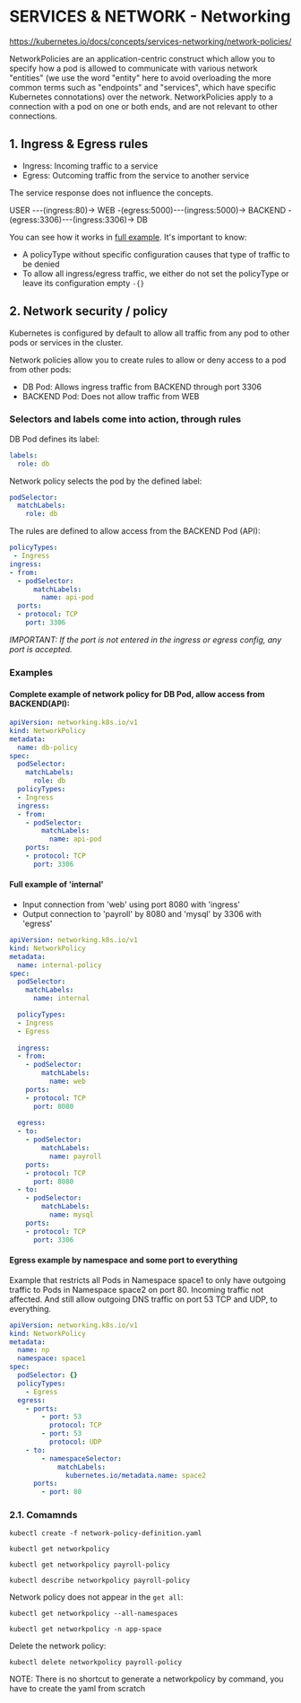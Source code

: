 # SERVICES & NETWORK - Networking

https://kubernetes.io/docs/concepts/services-networking/network-policies/

NetworkPolicies are an application-centric construct which allow you to specify how a pod is allowed to communicate with various network "entities" (we use the word "entity" here to avoid overloading the more common terms such as "endpoints" and "services", which have specific Kubernetes connotations) over the network. NetworkPolicies apply to a connection with a pod on one or both ends, and are not relevant to other connections.

## **1. Ingress & Egress rules**

* Ingress: Incoming traffic to a service
* Egress: Outcoming traffic from the service to another service

The service response does not influence the concepts.

USER ---(ingress:80)-> WEB -(egress:5000)---(ingress:5000)-> BACKEND -(egress:3306)---(ingress:3306)-> DB

You can see how it works in [full example](ckad-06-services_network-04-network_policy_example.md). It's important to know:
* A policyType without specific configuration causes that type of traffic to be denied
* To allow all ingress/egress traffic, we either do not set the policyType or leave its configuration empty `-{}`

## **2. Network security / policy**

Kubernetes is configured by default to allow all traffic from any pod to other pods or services in the cluster.

Network policies allow you to create rules to allow or deny access to a pod from other pods:
* DB Pod: Allows ingress traffic from BACKEND through port 3306
* BACKEND Pod: Does not allow traffic from WEB

### Selectors and labels come into action, through rules

DB Pod defines its label:
```yaml
labels:
  role: db
```

Network policy selects the pod by the defined label:
```yaml
podSelector:
  matchLabels:
    role: db
```

The rules are defined to allow access from the BACKEND Pod (API):
```yaml
policyTypes:
 - Ingress
ingress:
- from:
  - podSelector:
      matchLabels:
        name: api-pod
  ports:
  - protocol: TCP
    port: 3306
```

_IMPORTANT: If the port is not entered in the ingress or egress config, any port is accepted._

### Examples

#### Complete example of network policy for DB Pod, allow access from BACKEND(API):

```yaml
apiVersion: networking.k8s.io/v1
kind: NetworkPolicy
metadata:
  name: db-policy
spec:
  podSelector:
    matchLabels:
      role: db
  policyTypes:
  - Ingress
  ingress:
  - from:
    - podSelector:
        matchLabels:
          name: api-pod
    ports:
    - protocol: TCP
      port: 3306
```

#### Full example of 'internal'

* Input connection from 'web' using port 8080 with 'ingress'
* Output connection to 'payroll' by 8080 and 'mysql' by 3306 with 'egress'

```yaml
apiVersion: networking.k8s.io/v1
kind: NetworkPolicy
metadata:
  name: internal-policy
spec:
  podSelector:
    matchLabels:
      name: internal

  policyTypes:
  - Ingress
  - Egress
  
  ingress:
  - from:
    - podSelector:
        matchLabels:
          name: web
    ports:
    - protocol: TCP
      port: 8080
  
  egress:
  - to:
    - podSelector:
        matchLabels:
          name: payroll
    ports:
    - protocol: TCP
      port: 8080
  - to:
    - podSelector:
        matchLabels:
          name: mysql
    ports:
    - protocol: TCP
      port: 3306
```

#### Egress example by namespace and some port to everything

Example that restricts all Pods in Namespace space1 to only have outgoing traffic to Pods in Namespace space2 on port 80. Incoming traffic not affected.
And still allow outgoing DNS traffic on port 53 TCP and UDP, to everything.

```yaml
apiVersion: networking.k8s.io/v1
kind: NetworkPolicy
metadata:
  name: np
  namespace: space1
spec:
  podSelector: {}
  policyTypes:
    - Egress
  egress:
    - ports:
        - port: 53
          protocol: TCP
        - port: 53
          protocol: UDP
    - to:
        - namespaceSelector:
            matchLabels:
              kubernetes.io/metadata.name: space2
      ports:
        - port: 80
```

### **2.1. Comamnds**

`kubectl create -f network-policy-definition.yaml`

`kubectl get networkpolicy`

`kubectl get networkpolicy payroll-policy`

`kubectl describe networkpolicy payroll-policy`

Network policy does not appear in the `get all`:

`kubectl get networkpolicy --all-namespaces`

`kubectl get networkpolicy -n app-space`

Delete the network policy:

`kubectl delete networkpolicy payroll-policy`

NOTE: There is no shortcut to generate a networkpolicy by command, you have to create the yaml from scratch
